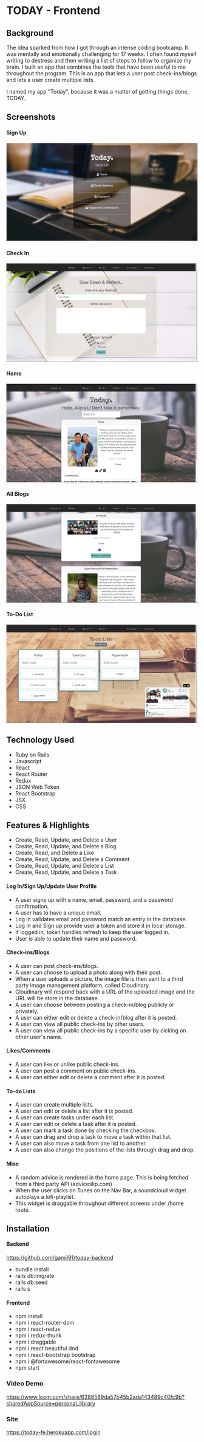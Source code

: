 # TODAY - Frontend

## Background

The idea sparked from how I got through an intense coding bootcamp. It was mentally and emotionally challenging for 17 weeks. I often found myself writing to destress and then writing a list of steps to follow to organize my brain. I built an app that combines the tools that have been useful to me throughout the program. This is an app that lets a user post check-ins/blogs and lets a user create multiple lists. 

I named my app "Today", because it was a matter of getting things done, TODAY.

## Screenshots

#### Sign Up
![Sign Up](https://github.com/gamil91/today-frontend/blob/main/src/images/signUp.png)

#### Check In
![Check In](https://github.com/gamil91/today-frontend/blob/main/src/images/checkIn.png)

#### Home
![Home](https://github.com/gamil91/today-frontend/blob/main/src/images/home.png)

#### All Blogs
![All Blogs](https://github.com/gamil91/today-frontend/blob/main/src/images/allBlogs.png)

#### To-Do List
![To-Do List](https://github.com/gamil91/today-frontend/blob/main/src/images/toDoList.png)


## Technology Used

- Ruby on Rails
- Javascript
- React
- React Router
- Redux
- JSON Web Token
- React Bootstrap
- JSX
- CSS

## Features & Highlights

- Create, Read, Update, and Delete a User
- Create, Read, Update, and Delete a Blog
- Create, Read, and Delete a Like
- Create, Read, Update, and Delete a Comment
- Create, Read, Update, and Delete a List
- Create, Read, Update, and Delete a Task

#### Log In/Sign Up/Update User Profile

- A user signs up with a name, email, password, and a password confirmation.
- A user has to have a unique email.
- Log in validates email and password match an entry in the database.
- Log in and Sign up provide user a token and store it in local storage. 
- If logged in, token handles refresh to keep the user logged in.
- User is able to update their name and password.

#### Check-ins/Blogs

- A user can post check-ins/blogs.
- A user can choose to upload a photo along with their post.
- When a user uploads a picture, the image file is then sent to a third party image management platform, called Cloudinary.
- Cloudinary will respond back with a URL of the uploaded image and the URL will be store in the database.
- A user can choose between posting a check-in/blog publicly or privately.
- A user can either edit or delete a check-in/blog after it is posted.
- A user can view all public check-ins by other users.
- A user can view all public check-ins by a specific user by cicking on other user's name.  

#### Likes/Comments

- A user can like or unlike public check-ins.
- A user can post a comment on public check-ins. 
- A user can either edit or delete a comment after it is posted.

#### To-do Lists

- A user can create multiple lists.
- A user can edit or delete a list after it is posted.
- A user can create tasks under each list.
- A user can edit or delete a task after it is posted.
- A user can mark a task done by checking the checkbox.
- A user can drag and drop a task to move a task within that list.
- A user can also move a task from one list to another.
- A user can also change the positions of the lists through drag and drop.

#### Misc

- A random advice is rendered in the home page. This is being fetched from a third party API (adviceslip.com)
- When the user clicks on Tunes on the Nav Bar, a soundcloud widget autoplays a lofi-playlist.
- This widget is draggable throughout different screens under /home route.

## Installation

#### Backend

https://github.com/gamil91/today-backend

- bundle install
- rails db:migrate
- rails db:seed
- rails s

#### Frontend

- npm install
- npm i react-router-dom
- npm i react-redux
- npm i redux-thunk
- npm i draggable
- npm i react beautiful dnd
- npm i react-bootstrap bootstrap
- npm i @fortawesome/react-fontawesome
- npm start

### Video Demo

https://www.loom.com/share/6388589da57b45b2ada143489c40fc9b?sharedAppSource=personal_library

### Site

https://today-fe.herokuapp.com/login

